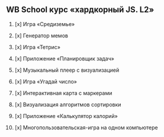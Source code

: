 ## WB School курс «хардкорный JS. L2»

1. [x] Игра «Средиземье»

2. [x] Генератор мемов

3. [x] Игра «Тетрис»

4. [x] Приложение «Планировщик задач»

5. [x] Музыкальный плеер с визуализацией

6. [x] Игра «Угадай число»

7. [x] Интерактивная карта с маркерами

8. [x] Визуализация алгоритмов сортировки

9. [x] Приложение «Калькулятор калорий»

10. [x] Многопользовательская-игра на одном компьютере
